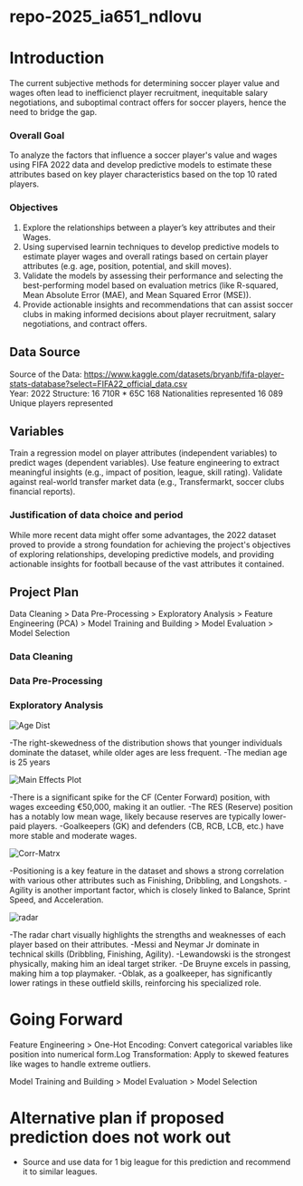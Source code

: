 # repo-2025_ia651_ndlovu

# Introduction
The current subjective methods for determining soccer player value and wages often lead to inefficienct player recruitment, inequitable salary negotiations, and suboptimal contract offers for soccer players, hence the need to bridge the gap.

### Overall Goal
To analyze the factors that influence a soccer player's value and wages using FIFA 2022 data and develop predictive models to estimate these attributes based on key player characteristics based on the top 10 rated players.

### Objectives
1.	Explore the relationships between a player’s key attributes and their Wages.
2.	Using supervised learnin techniques to develop predictive models to estimate player wages and overall ratings based on certain player attributes (e.g. age, position, potential, and skill moves). 
3.	Validate the models by assessing their performance and selecting the best-performing model based on evaluation metrics (like R-squared, Mean Absolute Error (MAE), and Mean Squared Error (MSE)).
4.	Provide actionable insights and recommendations that can assist soccer clubs in making informed decisions about player recruitment, salary negotiations, and contract offers.

## Data Source
Source of the Data: https://www.kaggle.com/datasets/bryanb/fifa-player-stats-database?select=FIFA22_official_data.csv   
Year: 2022
Structure: 16 710R * 65C
168 Nationalities represented
16 089 Unique players represented

## Variables
Train a regression model on player attributes (independent variables) to predict wages (dependent variables).
Use feature engineering to extract meaningful insights (e.g., impact of position, league, skill rating).
Validate against real-world transfer market data (e.g., Transfermarkt, soccer clubs financial reports).


### Justification of data choice and period
While more recent data might offer some advantages, the 2022 dataset proved to provide a strong foundation for achieving the project's objectives of exploring relationships, developing predictive models, and providing actionable insights for football because of the vast attributes it contained.


## Project Plan
Data Cleaning > Data Pre-Processing > Exploratory Analysis > Feature Engineering (PCA) > Model Training and Building > Model Evaluation > Model Selection

### Data Cleaning

### Data Pre-Processing

### Exploratory Analysis
![Age Dist](https://github.com/user-attachments/assets/cdd8faea-c15a-4cd5-becf-30dc86db67e2)

-The right-skewedness of the distribution shows that younger individuals dominate the dataset, while older ages are less frequent.
-The median age is 25 years



![Main Effects Plot](https://github.com/user-attachments/assets/5a301ba2-7ae7-46b1-aee4-215b82a9a473)

-There is a significant spike for the CF (Center Forward) position, with wages exceeding €50,000, making it an outlier.
-The RES (Reserve) position has a notably low mean wage, likely because reserves are typically lower-paid players.
-Goalkeepers (GK) and defenders (CB, RCB, LCB, etc.) have more stable and moderate wages.



![Corr-Matrx](https://github.com/user-attachments/assets/0b65f0a3-159a-41b4-8554-8c284fa4b296)

-Positioning is a key feature in the dataset and shows a strong correlation with various other attributes such as Finishing, Dribbling, and Longshots.
-Agility is another important factor, which is closely linked to Balance, Sprint Speed, and Acceleration. 




![radar](https://github.com/user-attachments/assets/87ebb238-3f89-4247-9ee4-64162f2416ff)

-The radar chart visually highlights the strengths and weaknesses of each player based on their attributes.
-Messi and Neymar Jr dominate in technical skills (Dribbling, Finishing, Agility).
-Lewandowski is the strongest physically, making him an ideal target striker.
-De Bruyne excels in passing, making him a top playmaker.
-Oblak, as a goalkeeper, has significantly lower ratings in these outfield skills, reinforcing his specialized role.


# Going Forward
Feature Engineering > One-Hot Encoding: Convert categorical variables like position into numerical form.Log Transformation: Apply to skewed features like wages to handle extreme outliers.

Model Training and Building > Model Evaluation > Model Selection



# Alternative plan if proposed prediction does not work out
- Source and use data for 1 big league for this prediction and recommend it to similar leagues.
















